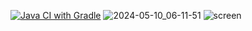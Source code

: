 [![Java CI with Gradle](https://github.com/KIP1K/Patterns-Homework-1/actions/workflows/main.yml/badge.svg)](https://github.com/KIP1K/Patterns-Homework-1/actions/workflows/main.yml)
![2024-05-10_06-11-51](https://github.com/KIP1K/Allure/assets/141117821/b3d133a7-0b04-474e-a0ff-0259f607c972)
![screen](https://github.com/KIP1K/Allure/assets/141117821/57687e98-3505-463a-9904-94f8bf782e02)
